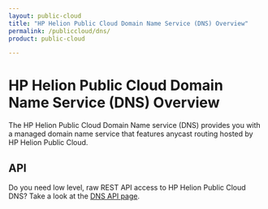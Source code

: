 ```yaml
---
layout: public-cloud
title: "HP Helion Public Cloud Domain Name Service (DNS) Overview"
permalink: /publiccloud/dns/
product: public-cloud 

---
```

<!--PUBLISHED-->
# HP Helion Public Cloud Domain Name Service (DNS) Overview

The HP Helion Public Cloud Domain Name service (DNS) provides you with a managed domain name service that features anycast routing hosted by HP Helion Public Cloud.  

## API
Do you need low level, raw REST API access to HP Helion Public Cloud DNS?  Take a look at the [DNS API page](/publiccloud/api/dns/).
